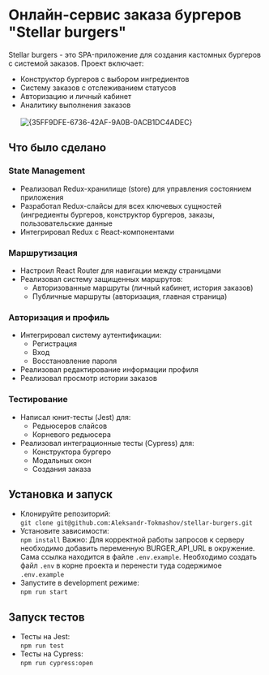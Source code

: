 # Онлайн-сервис заказа бургеров "Stellar burgers"
Stellar burgers - это SPA-приложение для создания кастомных бургеров с системой заказов. Проект включает:
- Конструктор бургеров с выбором ингредиентов
- Систему заказов с отслеживанием статусов
- Авторизацию и личный кабинет
- Аналитику выполнения заказов
<br><br>
![{35FF9DFE-6736-42AF-9A0B-0ACB1DC4ADEC}](https://github.com/user-attachments/assets/cab40abb-3ec8-4fae-9bb5-e04f551a2168)

## Что было сделано
### State Management
- Реализовал Redux-хранилище (store) для управления состоянием приложения
- Разработал Redux-слайсы для всех ключевых сущностей (ингредиенты бургеров, конструктор бургеров, заказы, пользовательские данные
- Интегрировал Redux с React-компонентами
### Маршрутизация
- Настроил React Router для навигации между страницами
- Реализовал систему защищенных маршрутов:
    - Авторизованные маршруты (личный кабинет, история заказов)
    - Публичные маршруты (авторизация, главная страница)
### Авторизация и профиль
- Интегрировал систему аутентификации:
    - Регистрация
    - Вход
    - Восстановление пароля
- Реализовал редактирование информации профиля
- Реализовал просмотр истории заказов
### Тестирование
- Написал юнит-тесты (Jest) для:
    - Редьюсеров слайсов
    - Корневого редьюсера
- Реализовал интеграционные тесты (Cypress) для:
    - Конструктора бургеро
    - Модальных окон
    - Создания заказа

## Установка и запуск
- Клонируйте репозиторий: \
`git clone git@github.com:Aleksandr-Tokmashov/stellar-burgers.git`
- Установите зависимости: \
`npm install`
Важно: Для корректной работы запросов к серверу необходимо добавить переменную BURGER_API_URL в окружение. Сама ссылка находится в файле `.env.example`. Необходимо создать файл `.env` в корне проекта и перенести туда содержимое `.env.example`
- Запустите в development режиме: \
`npm run start`
## Запуск тестов
- Тесты на Jest: \
`npm run test`
- Тесты на Cypress: \
`npm run cypress:open`

